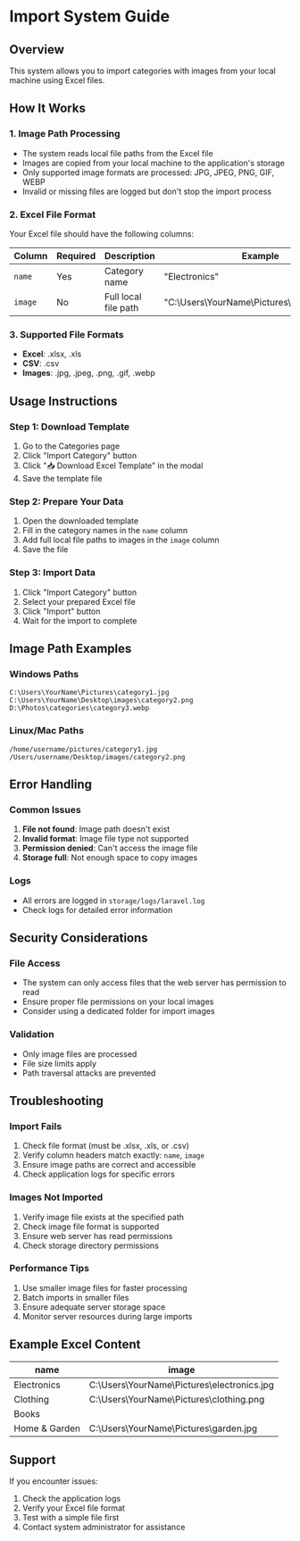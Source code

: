 # Import System Guide

## Overview
This system allows you to import categories with images from your local machine using Excel files.

## How It Works

### 1. Image Path Processing
- The system reads local file paths from the Excel file
- Images are copied from your local machine to the application's storage
- Only supported image formats are processed: JPG, JPEG, PNG, GIF, WEBP
- Invalid or missing files are logged but don't stop the import process

### 2. Excel File Format
Your Excel file should have the following columns:

| Column | Required | Description | Example |
|--------|----------|-------------|---------|
| `name` | Yes | Category name | "Electronics" |
| `image` | No | Full local file path | "C:\Users\YourName\Pictures\electronics.jpg" |

### 3. Supported File Formats
- **Excel**: .xlsx, .xls
- **CSV**: .csv
- **Images**: .jpg, .jpeg, .png, .gif, .webp

## Usage Instructions

### Step 1: Download Template
1. Go to the Categories page
2. Click "Import Category" button
3. Click "📥 Download Excel Template" in the modal
4. Save the template file

### Step 2: Prepare Your Data
1. Open the downloaded template
2. Fill in the category names in the `name` column
3. Add full local file paths to images in the `image` column
4. Save the file

### Step 3: Import Data
1. Click "Import Category" button
2. Select your prepared Excel file
3. Click "Import" button
4. Wait for the import to complete

## Image Path Examples

### Windows Paths
```
C:\Users\YourName\Pictures\category1.jpg
C:\Users\YourName\Desktop\images\category2.png
D:\Photos\categories\category3.webp
```

### Linux/Mac Paths
```
/home/username/pictures/category1.jpg
/Users/username/Desktop/images/category2.png
```

## Error Handling

### Common Issues
1. **File not found**: Image path doesn't exist
2. **Invalid format**: Image file type not supported
3. **Permission denied**: Can't access the image file
4. **Storage full**: Not enough space to copy images

### Logs
- All errors are logged in `storage/logs/laravel.log`
- Check logs for detailed error information

## Security Considerations

### File Access
- The system can only access files that the web server has permission to read
- Ensure proper file permissions on your local images
- Consider using a dedicated folder for import images

### Validation
- Only image files are processed
- File size limits apply
- Path traversal attacks are prevented

## Troubleshooting

### Import Fails
1. Check file format (must be .xlsx, .xls, or .csv)
2. Verify column headers match exactly: `name`, `image`
3. Ensure image paths are correct and accessible
4. Check application logs for specific errors

### Images Not Imported
1. Verify image file exists at the specified path
2. Check image file format is supported
3. Ensure web server has read permissions
4. Check storage directory permissions

### Performance Tips
1. Use smaller image files for faster processing
2. Batch imports in smaller files
3. Ensure adequate server storage space
4. Monitor server resources during large imports

## Example Excel Content

| name | image |
|------|-------|
| Electronics | C:\Users\YourName\Pictures\electronics.jpg |
| Clothing | C:\Users\YourName\Pictures\clothing.png |
| Books | |
| Home & Garden | C:\Users\YourName\Pictures\garden.jpg |

## Support

If you encounter issues:
1. Check the application logs
2. Verify your Excel file format
3. Test with a simple file first
4. Contact system administrator for assistance 
